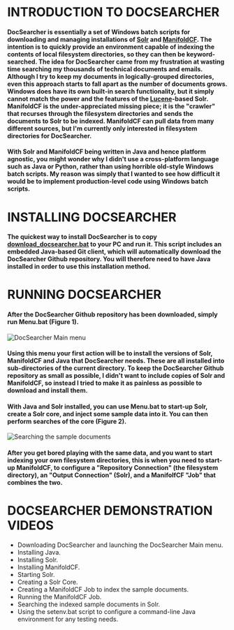 # INTRODUCTION TO DOCSEARCHER
#### DocSearcher is essentially a set of Windows batch scripts for downloading and managing installations of [Solr](http://lucene.apache.org/solr/) and [ManifoldCF](https://manifoldcf.apache.org/en_US/index.html). The intention is to quickly provide an environment capable of indexing the contents of local filesystem directories, so they can then be keyword-searched. The idea for DocSearcher came from my frustration at wasting time searching my thousands of technical documents and emails. Although I try to keep my documents in logically-grouped directories, even this approach starts to fall apart as the number of documents grows. Windows does have its own built-in search functionality, but it simply cannot match the power and the features of the [Lucene](https://lucene.apache.org/)-based Solr. ManifoldCF is the under-appreciated missing piece; it is the "crawler" that recurses through the filesystem directories and sends the documents to Solr to be indexed. ManifoldCF can pull data from many different sources, but I'm currently only interested in filesystem directories for DocSearcher.

#### With Solr and ManifoldCF being written in Java and hence platform agnostic, you might wonder why I didn't use a cross-platform language such as Java or Python, rather than using horrible old-style Windows batch scripts. My reason was simply that I wanted to see how difficult it would be to implement production-level code using Windows batch scripts.  

# INSTALLING DOCSEARCHER
#### The quickest way to install DocSearcher is to copy [download_docsearcher.bat](https://github.com/ripley57/DocSearcher/raw/master/download_docsearcher.bat) to your PC and run it. This script includes an embedded Java-based Git client, which will automatically download the DocSearcher Github repository. You will therefore need to have Java installed in order to use this installation method. 

# RUNNING DOCSEARCHER
#### After the DocSearcher Github repository has been downloaded, simply run Menu.bat (Figure 1).  
![DocSearcher Main menu](https://bit.ly/2KwkRu3 "Figure 1")
#### Using this menu your first action will be to install the versions of Solr, ManifoldCF and Java that DocSearcher needs. These are all installed into sub-directories of the current directory. To keep the DocSearcher Github repository as small as possible, I didn't want to include copies of Solr and ManifoldCF, so instead I tried to make it as painless as possible to download and install them. 

#### With Java and Solr installed, you can use Menu.bat to start-up Solr, create a Solr core, and inject some sample data into it. You can then perform searches of the core (Figure 2).  
![Searching the sample documents](https://bit.ly/2tVuckK "Figure 2")  
#### After you get bored playing with the same data, and you want to start indexing your own filesystem directories, this is when you need to start-up ManifoldCF, to configure a "Repository Connection" (the filesystem directory), an "Output Connection" (Solr), and a ManifolfCF "Job" that combines the two.

# DOCSEARCHER DEMONSTRATION VIDEOS
* Downloading DocSearcher and launching the DocSearcher Main menu.
* Installing Java.
* Installing Solr.
* Installing ManifoldCF.
* Starting Solr.
* Creating a Solr Core.
* Creating a ManifoldCF Job to index the sample documents.
* Running the ManifoldCF Job.
* Searching the indexed sample documents in Solr.
* Using the setenv.bat script to configure a command-line Java environment for any testing needs.
